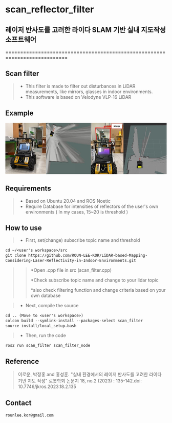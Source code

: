 # scan_reflector_filter
## 레이저 반사도를 고려한 라이다 SLAM 기반 실내 지도작성 소프트웨어
===========================================================================


## Scan filter
> * This filter is made to filter out disturbances in LiDAR measurements, like mirrors, glasses in indoor environments.
> * This software is based on Velodyne VLP-16 LiDAR


## Example
![Alt text](docs/example.jpg)


## Requirements
> * Based on Ubuntu 20.04 and ROS Noetic
> * Require Database for intensities of reflectors of the user's own environments ( In my cases, 15~20 is threshold )



## How to use    
    
> * First, set(change) subscribe topic name and threshold
    
    cd ~/<user's workspace>/src
    git clone https://github.com/ROUN-LEE-KOR/LiDAR-based-Mapping-Considering-Laser-Reflectivity-in-Indoor-Environments.git
    
    
>    > *Open .cpp file in src (scan_filter.cpp)
>    > 
>    > *Check subscribe topic name and change to your lidar topic
>    > 
>    > *also check filtering function and change criteria based on your own database


> * Next, compile the source

    cd .. (Move to <user's workspace>)
    colcon build --symlink-install --packages-select scan_filter
    source install/local_setup.bash
    
    
> * Then, run the code

    ros2 run scan_filter scan_filter_node


## Reference
> 이로운, 박정홍 and 홍성훈. "실내 환경에서의 레이저 반사도를 고려한 라이다 기반 지도 작성" 로봇학회 논문지 18, no.2 (2023) : 135-142.doi: 10.7746/jkros.2023.18.2.135
    
    
## Contact

    rounlee.kor@gmail.com
    

